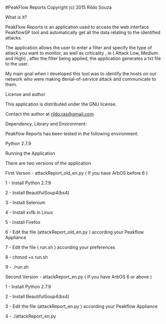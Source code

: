 #PeakFlow Reports
Copyright (c) 2015 Rildo Souza

What is it?

PeakFlow Reports is an application used to access the web interface PeakflowSP tool and automatically get all the data relating to the identified attacks.

The application allows the user to enter a filter and specify the type of attack you want to monitor, as well as criticality , ie ( Attack Low, Medium and High) , after the filter being applied, the application generates a txt file to the user.

My main goal when I developed this tool was to identify the hosts on our network who were making denial-of-service attack and communicate to them.


License and author

This application is distributed under the GNU license.


Contact the author at rildo.ras@gmail.com


Dependency, Library and Environment:

Peakflow Reports has been tested in the following environment:

Python 2.7.9


Running the Application

There are two versions of the application

First Verson - attackReport_old_en.py ( If you have ArbOS before 6 )

1 - Install Python 2.7.9

2 - Install BeautifulSoup4(bs4)

3 - Install  Selenium

4 - Install xvfb in Linux

5 - Install Firefox

6 - Edit the file (attackReport_old_en.py ) according your Peakflow Appliance

7 - Edit the file ( run.sh ) according your preferences

8 - chmod +x run.sh

9 - ./run.sh


Second Version - attackReport_en.py ( If you have ArbOS 6 or above ) 


1 - Install Python 2.7.9

2 - Install BeautifulSoup4(bs4)

3 - Edit the file (attackReport_en.py ) according your Peakflow Appliance

4 - ./attackReport_en.py
